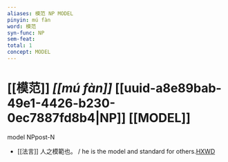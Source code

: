 ```yaml
---
aliases: 模范 NP MODEL
pinyin: mú fàn
word: 模范
syn-func: NP
sem-feat: 
total: 1
concept: MODEL 
---
```

# [[模范]] *[[mú fàn]]*  [[uuid-a8e89bab-49e1-4426-b230-0ec7887fd8b4|NP]] [[MODEL]]
model NPpost-N
 - [[法言]] 人之模範也。 / he is the model and standard for others.[HXWD](https://hxwd.org/textview.html?location=KR3a0009_tls_001-10a.6)